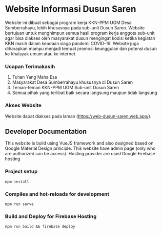 # Website Informasi Dusun Saren

Website ini dibuat sebagai program kerja KKN-PPM UGM Desa Sumberrahayu, lebih khususnya pada sub-unit Dusun Saren. Website bertujuan untuk menghimpun semua hasil program kerja anggota sub-unit agar bisa diakses oleh masyarakat dusun mengingat kodisi ketika kegiatan KKN masih dalam keadaan siaga pandemi COVID-19. Website juga diharapkan mampu menjadi tempat promosi keunggulan dan potensi dusun ke khalayak umum atau ke internet.

### Ucapan Terimakasih
1. Tuhan Yang Maha Esa
2. Masyarakat Desa Sumberrahayu khususnya di Dusun Saren
3. Teman-teman KKN-PPM UGM Sub-unit Dusun Saren
4. Semua pihak yang terlibat baik secara langsung maupun tidak langsung

### Akses Website
Website dapat diakses pada laman (https://web-dusun-saren.web.app/).

## Developer Documentation

This website is build using VueJS framework and also designed based on Google Material Design principle. This website have admin page (only who are authorized can be access). Hosting provider are used Google Firebase hosting

### Project setup
```
npm install
```

### Compiles and hot-reloads for development
```
npm run serve
```

### Build and Deploy for Firebase Hosting
```
npm run build && firebase deploy
```



